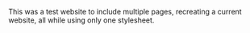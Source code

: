 This was a test website to include multiple pages, recreating a current website, all while using only one stylesheet.